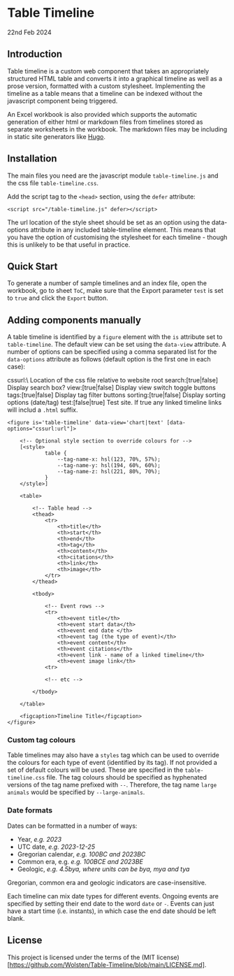 # Table Timeline

22nd Feb 2024

## Introduction

Table timeline is a custom web component that takes an appropriately structured HTML table and converts it into a graphical timeline as well as a prose version, formatted with a custom stylesheet. Implementing the timeline as a table means that a timeline can be indexed without the javascript component being triggered.

An Excel workbook is also provided which supports the automatic generation of either html or markdown files from timelines stored as separate worksheets in the workbook. The markdown files may be including in static site generators like [Hugo](https://gohugo.io).



## Installation

The main files you need are the javascript module `table-timeline.js` and the css file `table-timeline.css`.

Add the script tag to the `<head>` section, using the `defer` attribute:

`<script src="/table-timeline.js" defer></script>`

The url location of the style sheet should be set as an option using the data-options attribute in any included table-timeline element. This means that you have the option of customising the stylesheet for each timeline - though this is unlikely to be that useful in practice.


## Quick Start

To generate a number of sample timelines and an index file, open the workbook, go to sheet `ToC`, make sure that the Export parameter `test` is set to `true` and click the `Export` button.

## Adding components manually

A table timeline is identified by a `figure` element with the `is` attribute set to `table-timeline`. The default view can be set using the `data-view` attribute. A number of options can be specified using a comma separated list for the `data-options` attribute as follows (default option is the first one in each case):

cssurl:\                Location of the css file relative to website root
search:[true|false]     Display search box?
view:[true|false]       Display view switch toggle buttons
tags:[true|false]       Display tag filter buttons
sorting:[true|false]    Display sorting options (date/tag)
test:[false|true]       Test site. If true any linked timeline links will includ
                        a `.html` suffix.


```
<figure is='table-timeline' data-view='chart|text' [data-options="cssurl:url"]>

    <!-- Optional style section to override colours for -->
    [<style>
            table {
                --tag-name-x: hsl(123, 70%, 57%);
                --tag-name-y: hsl(194, 60%, 60%);
                --tag-name-z: hsl(221, 80%, 70%);
            }
    </style>]

    <table>

        <!-- Table head -->
        <thead>
            <tr>
                <th>title</th>
                <th>start</th>
                <th>end</th>
                <th>tag</th>
                <th>content</th>
                <th>citations</th>
                <th>link</th>
                <th>image</th>
            </tr>
        </thead>

        <tbody>

            <!-- Event rows -->
            <tr>
                <th>event title</th>
                <th>event start data</th>
                <th>event end date </th>
                <th>event tag (the type of event)</th>
                <th>event content</th>
                <th>event citations</th>
                <th>event link - name of a linked timeline</th>
                <th>event image link</th>
            <tr>

            <!-- etc -->

        </tbody>

    </table>

    <figcaption>Timeline Title</figcaption>
</figure>
```

### Custom tag colours

Table timelines may also have a `styles` tag which can be used to override the colours for each type of event (identified by its tag). If not provided a set of default colours will be used. These are specified in the `table-timeline.css` file. The tag colours should be specified as hyphenated versions of the tag name prefixed with `--`. Therefore, the tag name `large animals` would be specified by `--large-animals`.

### Date formats

Dates can be formatted in a number of ways:

-   Year, _e.g. 2023_
-   UTC date, _e.g. 2023-12-25_
-   Gregorian calendar, _e.g. 100BC and 2023BC_
-   Common era, e.g. _e.g. 100BCE and 2023BE_
-   Geologic, _e.g. 4.5bya, where units can be bya, mya and tya_

Gregorian, common era and geologic indicators are case-insensitive.

Each timeline can mix date types for different events. Ongoing events are specified by setting their end date to the word `date` or `-`. Events can just have a start time (i.e. instants), in which case the end date should be left blank.

## License

This project is licensed under the terms of the (MIT license)[https://github.com/Wolsten/Table-Timeline/blob/main/LICENSE.md].